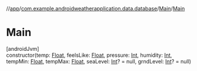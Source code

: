 //[app](../../../index.md)/[com.example.androidweatherapplication.data.database](../index.md)/[Main](index.md)/[Main](-main.md)

# Main

[androidJvm]\
constructor(temp: [Float](https://kotlinlang.org/api/latest/jvm/stdlib/kotlin/-float/index.html), feelsLike: [Float](https://kotlinlang.org/api/latest/jvm/stdlib/kotlin/-float/index.html), pressure: [Int](https://kotlinlang.org/api/latest/jvm/stdlib/kotlin/-int/index.html), humidity: [Int](https://kotlinlang.org/api/latest/jvm/stdlib/kotlin/-int/index.html), tempMin: [Float](https://kotlinlang.org/api/latest/jvm/stdlib/kotlin/-float/index.html), tempMax: [Float](https://kotlinlang.org/api/latest/jvm/stdlib/kotlin/-float/index.html), seaLevel: [Int](https://kotlinlang.org/api/latest/jvm/stdlib/kotlin/-int/index.html)? = null, grndLevel: [Int](https://kotlinlang.org/api/latest/jvm/stdlib/kotlin/-int/index.html)? = null)
